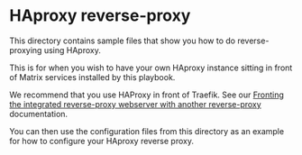 <!--
SPDX-FileCopyrightText: 2024 MDAD Team and contributors

SPDX-License-Identifier: AGPL-3.0-or-later
-->

# HAproxy reverse-proxy

This directory contains sample files that show you how to do reverse-proxying using HAproxy.

This is for when you wish to have your own HAproxy instance sitting in front of Matrix services installed by this playbook.

We recommend that you use HAProxy in front of Traefik. See our [Fronting the integrated reverse-proxy webserver with another reverse-proxy](../../../docs/configuring-playbook-own-webserver.md#fronting-the-integrated-reverse-proxy-webserver-with-another-reverse-proxy) documentation.

You can then use the configuration files from this directory as an example for how to configure your HAproxy reverse proxy.
